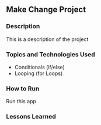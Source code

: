 ## Make Change Project

### Description

This is a description of the project

### Topics and Technologies Used

* Conditionals (if/else)
* Looping (for Loops)

### How to Run

Run this app

### Lessons Learned
